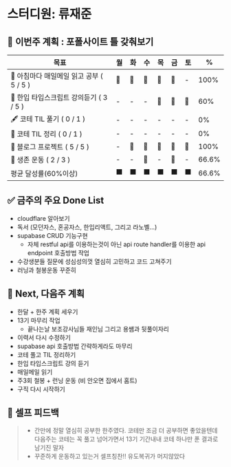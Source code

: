 # 스터디원: 류재준

## 🚀 이번주 계획 : 포폴사이트 틀 갖춰보기

| 목표                            | 월   | 화   | 수   | 목   | 금   | 토   | %   |
| ------------------------------- | --- | --- | --- | --- | --- | --- | --- |
| 📰 아침마다 매일메일 읽고 공부 ( 5 / 5 ) |🌠|🌠|🌠|🌠|🌠|-| 100% |
| 📌 한입 타입스크립트 강의듣기 ( 3 / 5 ) |-|-|-|🌠|🌠|🌠| 60% |
| 🖋️ 코테 TIL 풀기 ( 0 / 1 ) |-|-|-|-|-|-| 0% |
| 🧵 코테 TIL 정리 ( 0 / 1 ) |-|-|-|-|-|-| 0% |
| 👀 블로그 프로젝트 ( 5 / 5 ) |-|🌠|🌠|🌠|🌠|🌠| 100% |
| 💪 생존 운동 ( 2 / 3 )               |-|-|🌠|-|🌠|-| 66.6% |
| 평균 달성률(60%이상)      |⬛|⬛|⬛|⬛|⬛|⬛|  66.6% |

## ✅ 금주의 주요 Done List 
- cloudflare 알아보기
- 독서 (모던자스, 혼공자스, 한입리액트, 그리고 라노벨...)
- supabase CRUD 기능구현
  - 자체 restful api를 이용하는것이 아닌 api route handler를 이용한 api endpoint 호출방법 작업
- 수강생분들 질문에 성심성의껏 열심히 고민하고 코드 고쳐주기
- 러닝과 철봉운동 꾸준히   

## 🌱 Next, 다음주 계획
- 한달 + 한주 계획 세우기
- 13기 마무리 작업
  - 끝나는날 보조강사님들 재인님 그리고 용쌤과 뒷풀이자리
- 이력서 다시 수정하기
- supabase api 호출방법 간략하게라도 마무리
- 코테 풀고 TIL 정리하기
- 한입 타입스크립트 강의 듣기
- 매일메일 읽기
- 주3회 철봉 + 런닝 운동 (비 안오면 집에서 홈트)
- 구직 다시 시작하기

## 🎉 셀프 피드백

> - 간만에 정말 열심히 공부한 한주였다. 코테만 조금 더 공부하면 좋았을텐데 다음주는 코테는 꼭 풀고 넘어가면서 13기 기간내내 코테 하나만 푼 결과로 남기진 말자
> - 꾸준하게 운동하고 있는거 셀프칭찬!! 유도복귀가 머지않았다
